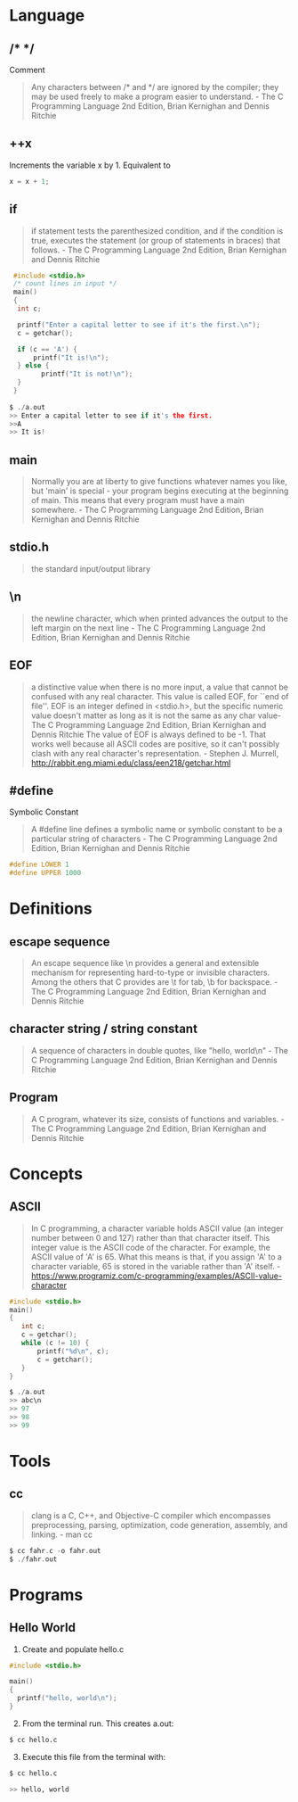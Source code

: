 # Language

## /* \*/
Comment
> Any characters between /* and \*/ are ignored by the compiler; they may be used freely to make a program easier to understand. - The C Programming Language 2nd Edition, Brian Kernighan and Dennis Ritchie

## ++x
Increments the variable x by 1. Equivalent to 
```c
x = x + 1;
```

## if
> if statement tests the parenthesized condition, and if the condition is true, executes the statement (or group of statements in braces) that follows.  - The C Programming Language 2nd Edition, Brian Kernighan and Dennis Ritchie
```c
 #include <stdio.h>
 /* count lines in input */
 main()
 {
  int c;

  printf("Enter a capital letter to see if it's the first.\n");
  c = getchar();

  if (c == 'A') {
      printf("It is!\n");
  } else {
        printf("It is not!\n");
  }
 } 
 
$ ./a.out
>> Enter a capital letter to see if it's the first.
>>A
>> It is!
```

## main
> Normally you are at liberty to give functions whatever names you like, but 'main' is special - your program begins executing at the beginning of main. This means that every program must have a main somewhere.  - The C Programming Language 2nd Edition, Brian Kernighan and Dennis Ritchie

## stdio.h
> the standard input/output library

## \n
> the newline character, which when printed advances the output to the left margin on the next line - The C Programming Language 2nd Edition, Brian Kernighan and Dennis Ritchie

## EOF
>  a distinctive value when there is no more input, a value that cannot be confused with any real character. This value is called EOF, for ``end of file''. EOF is an integer defined in <stdio.h>, but the specific numeric value doesn't matter as long as it is not the same as any char value- The C Programming Language 2nd Edition, Brian Kernighan and Dennis Ritchie
> The value of EOF is always defined to be -1. That works well because all ASCII codes are positive, so it can't possibly clash with any real character's representation. - Stephen J. Murrell, http://rabbit.eng.miami.edu/class/een218/getchar.html

## \#define
Symbolic Constant
> A #define line defines a symbolic name or symbolic constant to be a particular string of characters  - The C Programming Language 2nd Edition, Brian Kernighan and Dennis Ritchie
```c
#define LOWER 1
#define UPPER 1000
```

# Definitions

## escape sequence
> An escape sequence like \n provides a general and extensible mechanism for representing hard-to-type or invisible characters. Among the others that C provides are \t for tab, \b for backspace. - The C Programming Language 2nd Edition, Brian Kernighan and Dennis Ritchie

## character string / string constant
> A sequence of characters in double quotes, like "hello, world\n" - The C Programming Language 2nd Edition, Brian Kernighan and Dennis Ritchie

## Program
> A C program, whatever its size, consists of functions and variables. - The C Programming Language 2nd Edition, Brian Kernighan and Dennis Ritchie

# Concepts

## ASCII
> In C programming, a character variable holds ASCII value (an integer number between 0 and 127) rather than that character itself. This integer value is the ASCII code of the character. For example, the ASCII value of 'A' is 65. What this means is that, if you assign 'A' to a character variable, 65 is stored in the variable rather than 'A' itself. - https://www.programiz.com/c-programming/examples/ASCII-value-character
```c
#include <stdio.h>
main()
{
   int c;
   c = getchar();
   while (c != 10) {
       printf("%d\n", c);
       c = getchar();
   }
} 

$ ./a.out
>> abc\n
>> 97
>> 98
>> 99
```

# Tools

## cc
> clang is a C, C++, and Objective-C compiler which encompasses preprocessing, parsing, optimization, code generation, assembly, and linking. - man cc
```c
$ cc fahr.c -o fahr.out
$ ./fahr.out
```

# Programs

## Hello World
1. Create and populate hello.c
```c
#include <stdio.h>

main()
{
  printf("hello, world\n");
} 
```
2. From the terminal run. This creates a.out:
```zsh
$ cc hello.c
```
3. Execute this file from the terminal with:
```zsh
$ cc hello.c

>> hello, world
```

